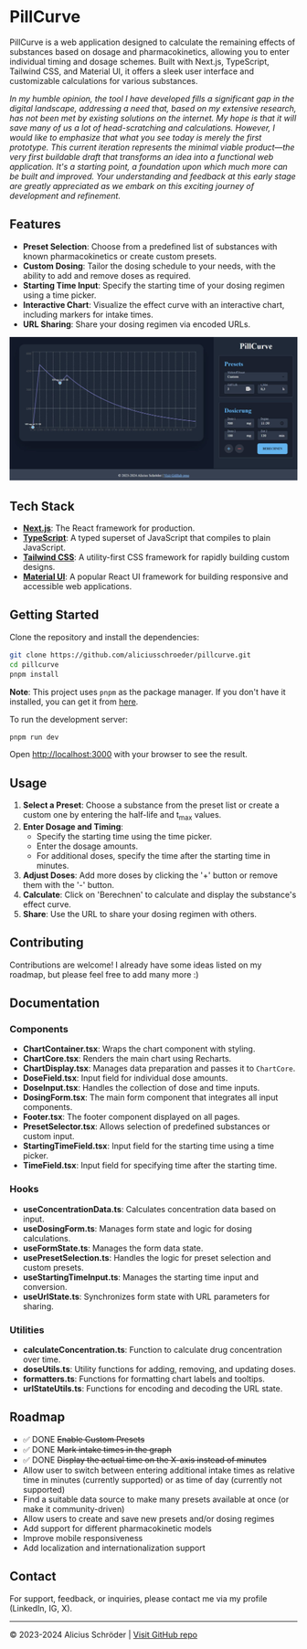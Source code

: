# PillCurve

PillCurve is a web application designed to calculate the remaining effects of substances based on dosage and pharmacokinetics, allowing you to enter individual timing and dosage schemes. Built with Next.js, TypeScript, Tailwind CSS, and Material UI, it offers a sleek user interface and customizable calculations for various substances.

_In my humble opinion, the tool I have developed fills a significant gap in the digital landscape, addressing a need that, based on my extensive research, has not been met by existing solutions on the internet. My hope is that it will save many of us a lot of head-scratching and calculations. However, I would like to emphasize that what you see today is merely the first prototype. This current iteration represents the minimal viable product—the very first buildable draft that transforms an idea into a functional web application. It's a starting point, a foundation upon which much more can be built and improved. Your understanding and feedback at this early stage are greatly appreciated as we embark on this exciting journey of development and refinement._

## Features

- **Preset Selection**: Choose from a predefined list of substances with known pharmacokinetics or create custom presets.
- **Custom Dosing**: Tailor the dosing schedule to your needs, with the ability to add and remove doses as required.
- **Starting Time Input**: Specify the starting time of your dosing regimen using a time picker.
- **Interactive Chart**: Visualize the effect curve with an interactive chart, including markers for intake times.
- **URL Sharing**: Share your dosing regimen via encoded URLs.

![PillCurve Application Screenshot](https://github.com/aliciusschroeder/pillcurve/blob/main/public/Screenshot.jpg)

## Tech Stack

- **[Next.js](https://nextjs.org/)**: The React framework for production.
- **[TypeScript](https://www.typescriptlang.org/)**: A typed superset of JavaScript that compiles to plain JavaScript.
- **[Tailwind CSS](https://tailwindcss.com/)**: A utility-first CSS framework for rapidly building custom designs.
- **[Material UI](https://mui.com/)**: A popular React UI framework for building responsive and accessible web applications.

## Getting Started

Clone the repository and install the dependencies:

```bash
git clone https://github.com/aliciusschroeder/pillcurve.git
cd pillcurve
pnpm install
```

**Note**: This project uses `pnpm` as the package manager. If you don't have it installed, you can get it from [here](https://pnpm.io/installation).

To run the development server:

```bash
pnpm run dev
```

Open [http://localhost:3000](http://localhost:3000) with your browser to see the result.

## Usage

1. **Select a Preset**: Choose a substance from the preset list or create a custom one by entering the half-life and t<sub>max</sub> values.
2. **Enter Dosage and Timing**:
   - Specify the starting time using the time picker.
   - Enter the dosage amounts.
   - For additional doses, specify the time after the starting time in minutes.
3. **Adjust Doses**: Add more doses by clicking the '+' button or remove them with the '-' button.
4. **Calculate**: Click on 'Berechnen' to calculate and display the substance's effect curve.
5. **Share**: Use the URL to share your dosing regimen with others.

## Contributing

Contributions are welcome! I already have some ideas listed on my roadmap, but please feel free to add many more :)

## Documentation

### Components

- **ChartContainer.tsx**: Wraps the chart component with styling.
- **ChartCore.tsx**: Renders the main chart using Recharts.
- **ChartDisplay.tsx**: Manages data preparation and passes it to `ChartCore`.
- **DoseField.tsx**: Input field for individual dose amounts.
- **DoseInput.tsx**: Handles the collection of dose and time inputs.
- **DosingForm.tsx**: The main form component that integrates all input components.
- **Footer.tsx**: The footer component displayed on all pages.
- **PresetSelector.tsx**: Allows selection of predefined substances or custom input.
- **StartingTimeField.tsx**: Input field for the starting time using a time picker.
- **TimeField.tsx**: Input field for specifying time after the starting time.

### Hooks

- **useConcentrationData.ts**: Calculates concentration data based on input.
- **useDosingForm.ts**: Manages form state and logic for dosing calculations.
- **useFormState.ts**: Manages the form data state.
- **usePresetSelection.ts**: Handles the logic for preset selection and custom presets.
- **useStartingTimeInput.ts**: Manages the starting time input and conversion.
- **useUrlState.ts**: Synchronizes form state with URL parameters for sharing.

### Utilities

- **calculateConcentration.ts**: Function to calculate drug concentration over time.
- **doseUtils.ts**: Utility functions for adding, removing, and updating doses.
- **formatters.ts**: Functions for formatting chart labels and tooltips.
- **urlStateUtils.ts**: Functions for encoding and decoding the URL state.

[//]: # "## License"
[//]: # "This project is licensed under the  License - see the [LICENSE.md] file for details."

## Roadmap

- ✅ DONE ~~Enable Custom Presets~~
- ✅ DONE ~~Mark intake times in the graph~~
- ✅ DONE ~~Display the actual time on the X-axis instead of minutes~~
- Allow user to switch between entering additional intake times as relative time in minutes (currently supported) or as time of day (currently not supported)
- Find a suitable data source to make many presets available at once (or make it community-driven)
- Allow users to create and save new presets and/or dosing regimes
- Add support for different pharmacokinetic models
- Improve mobile responsiveness
- Add localization and internationalization support

## Contact

For support, feedback, or inquiries, please contact me via my profile (LinkedIn, IG, X).

---

© 2023-2024 Alicius Schröder | [Visit GitHub repo](https://github.com/aliciusschroeder/pillcurve)